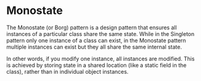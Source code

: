 # Monostate

The Monostate (or Borg) pattern is a design pattern that ensures all instances of a particular class share the same state. 
While in the Singleton pattern only one instance of a class can exist, in the Monostate pattern multiple instances can exist but they all share the same internal state.

In other words, if you modify one instance, all instances are modified. 
This is achieved by storing state in a shared location (like a static field in the class), rather than in individual object instances.
